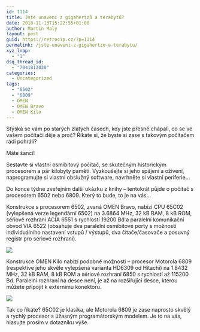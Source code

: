```yaml
---
id: 1114
title: Jste unaveni z gigahertzů a terabytů?
date: 2018-11-13T15:22:55+01:00
author: Martin Maly
layout: post
guid: https://retrocip.cz/?p=1114
permalink: /jste-unaveni-z-gigahertzu-a-terabytu/
xyz_lnap:
  - "1"
dsq_thread_id:
  - "7041813030"
categories:
  - Uncategorized
tags:
  - "6502"
  - "6809"
  - OMEN
  - OMEN Bravo
  - OMEN Kilo
---
```

Stýská se vám po starých zlatých časech, kdy jste přesně chápali, co se ve vašem počítači děje a proč? Říkáte si, že byste si zase s takovým počítačem rádi pohráli?

Máte šanci!

Sestavte si vlastní osmibitový počítač, se skutečným historickým procesorem a pár kilobyty paměti. Vyzkoušejte si jeho spájení a oživení, naprogramujte si vlastní obslužný software, navrhněte si vlastní periferie&#8230;

<!--more Jak na to?-->

Do konce týdne zveřejním další ukázku z knihy &#8211; tentokrát půjde o počítač s procesorem 6502 nebo 6809. Který to bude, to je na vás&#8230;

Konstrukce s procesorem 6502, zvaná OMEN Bravo, nabízí CPU 65C02 (vylepšená verze legendární 6502) na 3.6864 MHz, 32 kB RAM, 8 kB ROM, sériové rozhraní ACIA 6551 s rychlostí 19200 Bd a paralelní komunikační obvod VIA 6522 (obsahuje dva paralelní osmibitové porty s možností individuálního nastavení vstupů / výstupů, dva čítače/časovače a posuvný registr pro sériové rozhraní).



![](https://retrocip.cz/wp-content/uploads/sites/6/2018/11/bravo.jpg)  

Konstrukce OMEN Kilo nabízí podobné možnosti &#8211; procesor Motorola 6809 (respektive jeho skvěle vylepšená varianta HD6309 od Hitachi) na 1.8432 MHz, 32 kB RAM, 8 kB ROM a sériové rozhraní 6850 s rychlostí až 115200 Bd. Paralelní rozhraní na desce není, je až na rozšiřující desce, kterou můžete připojit k externímu konektoru.

![](https://retrocip.cz/wp-content/uploads/sites/6/2018/11/kilo.jpg)  

Tak co říkáte? 65C02 je klasika, ale Motorola 6809 je zase naprosto skvělý a rychlý procesor s úžasným programátorským modelem. Je to na vás, hlasujte prosím v dotazníku výše.